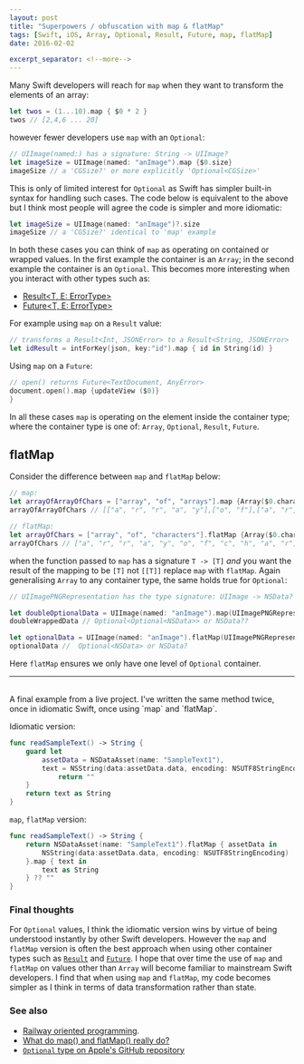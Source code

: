```yaml
---
layout: post
title: "Superpowers / obfuscation with map & flatMap"
tags: [Swift, iOS, Array, Optional, Result, Future, map, flatMap]
date: 2016-02-02

excerpt_separator: <!--more-->
---
```

Many Swift developers will reach for `map` when they want to transform the elements of an array:

```swift
let twos = (1...10).map { $0 * 2 }
twos // [2,4,6 ... 20]
```

however fewer developers use `map` with an `Optional`:

```swift
// UIImage(named:) has a signature: String -> UIImage?
let imageSize = UIImage(named: "anImage").map {$0.size}
imageSize // a 'CGSize?' or more explicitly 'Optional<CGSize>'
```

This is only of limited interest for `Optional` as Swift has simpler built-in syntax for handling such cases.<!--more--> The code below is equivalent to the above but I think most people will agree the code is simpler and more idiomatic:

```swift
let imageSize = UIImage(named: "anImage")?.size
imageSize // a 'CGSize?' identical to 'map' example
```

In both these cases you can think of `map` as operating on contained or wrapped values. In the first example the container is an `Array`; in the second example the container is an `Optional`. This becomes more interesting when you interact with other types such as:

* [Result<T, E: ErrorType>](https://github.com/antitypical/Result)
* [Future<T, E: ErrorType>](https://github.com/Thomvis/BrightFutures)

For example using `map` on a `Result` value:

```swift
// transforms a Result<Int, JSONError> to a Result<String, JSONError>
let idResult = intForKey(json, key:"id").map { id in String(id) }
```

Using `map` on a `Future`:

```swift
// open() returns Future<TextDocument, AnyError>
document.open().map {updateView ($0)}
}
```

In all these cases `map` is operating on the element inside the container type; where the container type is one of: `Array`, `Optional`, `Result`, `Future`.

## flatMap

Consider the difference between `map` and `flatMap` below:

```swift
// map:
let arrayOfArrayOfChars = ["array", "of", "arrays"].map {Array($0.characters)}
arrayOfArrayOfChars // [["a", "r", "r", "a", "y"],["o", "f"],["a", "r", "r", "a", "y", "s"]]

// flatMap:
let arrayOfChars = ["array", "of", "characters"].flatMap {Array($0.characters)}
arrayOfChars // ["a", "r", "r", "a", "y", "o", "f", "c", "h", "a", "r", "a", "c", "t", "e", "r", "s"]
```

when the function passed to `map` has a signature `T -> [T]` *and* you want the result of the mapping to be `[T]` not `[[T]]` replace `map` with `flatMap`. Again generalising `Array` to any container type, the same holds true for `Optional`:

```swift
// UIImagePNGRepresentation has the type signature: UIImage -> NSData?

let doubleOptionalData = UIImage(named: "anImage").map(UIImagePNGRepresentation)
doubleWrappedData // Optional<Optional<NSData>> or NSData??

let optionalData = UIImage(named: "anImage").flatMap(UIImagePNGRepresentation)
optionalData //  Optional<NSData> or NSData?
```

Here `flatMap` ensures we only have one level of `Optional` container.

---
<br />
A final example from a live project. I've written the same method twice, once in idiomatic Swift, once using `map` and `flatMap`.

Idiomatic version:

```swift
func readSampleText() -> String {
    guard let
        assetData = NSDataAsset(name: "SampleText1"),
        text = NSString(data:assetData.data, encoding: NSUTF8StringEncoding) else {
            return ""
    }
    return text as String
}
```

`map`, `flatMap` version:

```swift
func readSampleText() -> String {
    return NSDataAsset(name: "SampleText1").flatMap { assetData in
        NSString(data:assetData.data, encoding: NSUTF8StringEncoding)
    }.map { text in
        text as String
    } ?? ""
}
```

### Final thoughts

For `Optional` values, I think the idiomatic version wins by virtue of being understood instantly by other Swift developers. However the `map` and `flatMap` version is often the best approach when using other container types such as [`Result`](https://github.com/antitypical/Result) and [`Future`](https://github.com/Thomvis/BrightFutures). I hope that over time the use of `map` and `flatMap` on values other than `Array` will become familiar to mainstream Swift developers. I find that when using `map` and `flatMap`, my code becomes simpler as I think in terms of data transformation rather than state.

### See also

* [Railway oriented programming](http://fsharpforfunandprofit.com/rop/).
* [What do map() and flatMap() really do?](http://sketchytech.blogspot.co.uk/2015/06/swift-what-do-map-and-flatmap-really-do.html)
* [`Optional` type on Apple's GitHub repository](https://github.com/apple/swift/blob/master/stdlib/public/core/Optional.swift)
